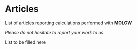 # Articles

List of articles reporting calculations performed with **MOLGW**

*Please do not hesitate to report your work to us.*


List to be filled here
